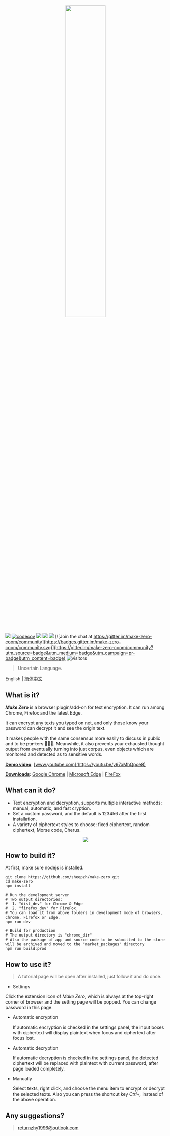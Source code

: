 <div align="center">
	<img src="./doc/img/banner.jpeg" width="50%">
</div>

[![](https://travis-ci.com/sheepzh/make-zero.svg?branch=main&status=passed)](https://travis-ci.com/sheepzh/make-zero.svg?branch=main&status=passed)
[![codecov](https://codecov.io/gh/sheepzh/make-zero/branch/main/graph/badge.svg?token=S98QSBSKCR&style=flat-square)](https://codecov.io/gh/sheepzh/make-zero)
[![](https://img.shields.io/github/license/sheepzh/make-zero)](https://github.com/sheepzh/make-zero/blob/main/LICENSE)
[![](https://img.shields.io/badge/license-Anti%20996-blue)](https://github.com/996icu/996.ICU)
[![](https://img.shields.io/github/v/release/sheepzh/make-zero)](https://github.com/sheepzh/make-zero/releases) [![Join the chat at https://gitter.im/make-zero-coom/community](https://badges.gitter.im/make-zero-coom/community.svg)](https://gitter.im/make-zero-coom/community?utm_source=badge&utm_medium=badge&utm_campaign=pr-badge&utm_content=badge)
![visitors](https://visitor-badge.glitch.me/badge?page_id=sheepzh.make-zero)

> Uncertain Language.

English | [简体中文](./README.zh-CN.md)

## What is it?

<b><i>Make Zero</i></b> is a browser plugin/add-on for text encryption. It can run among Chrome, Firefox and the latest Edge.

It can encrypt any texts you typed on net, and only those know your password can decrypt it and see the origin text.

It makes people with the same consensus more easily to discuss in public and to be ~~punkers~~ 🐶🐶🐶. Meanwhile, it also prevents your exhausted thought output from eventually turning into just corpus, even objects which are monitored and detected as to sensitive words.

<u>**Demo video**</u>: [www.youtube.com](https://youtu.be/y97xMhQpce8)

<u>**Downloads**</u>: [Google Chrome](https://chrome.google.com/webstore/detail/make-zero/ihpcojcdiclghnggnlkcinbmfpomefcc?hl=zh-CN) | [Microsoft Edge](https://microsoftedge.microsoft.com/addons/detail/gkjmpdoddilgcfoeokeajfecogaaocol) | [FireFox](https://addons.mozilla.org/zh-CN/firefox/addon/make-zero/)

## What can it do?

- Text encryption and decryption, supports multiple interactive methods: manual, automatic, and fast cryption.
- Set a custom password, and the default is 123456 after the first installation.
- A variety of ciphertext styles to choose: fixed ciphertext, random ciphertext, Morse code, Cherus.

<div align="center">
  <img src="./doc/img/use-in-douban.gif">
</div>

## How to build it?

At first, make sure nodejs is installed.

```shell
git clone https://github.com/sheepzh/make-zero.git
cd make-zero
npm install

# Run the development server
# Two output directories:
#  1. "dist_dev" for Chrome & Edge
#  2. "firefox_dev" for FireFox
# You can load it from above folders in development mode of browsers, Chrome, Firefox or Edge.
npm run dev

# Build for production
# The output directory is "chrome_dir"
# Also the package of app and source code to be submitted to the store will be archived and moved to the "market_packages" directory
npm run build:prod
```

## How to use it?

> A tutorial page will be open after installed, just follow it and do once.

- Settings

Click the extension icon of <i>Make Zero</i>, which is always at the top-right corner of browser and the setting page will be popped. You can change password in this page.

- Automatic encryption

  If automatic encryption is checked in the settings panel, the input boxes with ciphertext will display plaintext when focus and ciphertext after focus lost.

- Automatic decryption

  If automatic decryption is checked in the settings panel, the detected ciphertext will be replaced with plaintext with current password, after page loaded completely.

- Manually

  Select texts, right click, and choose the menu item to encrypt or decrypt the selected texts. Also you can press the shortcut key <i>Ctrl</i>+<i>,</i> instead of the above operation.

## Any suggestions?

> returnzhy1996@outlook.com
